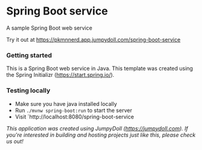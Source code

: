 # Spring Boot service
A sample Spring Boot web service


Try it out at https://pkmnnerd.app.jumpydoll.com/spring-boot-service

### Getting started
This is a Spring Boot web service in Java. This template was created using the Spring Initializr (https://start.spring.io/).


### Testing locally
- Make sure you have java installed locally
- Run `./mvnw spring-boot:run` to start the server
- Visit `http://localhost:8080/spring-boot-service


*This application was created using JumpyDoll (https://jumpydoll.com). If you're interested in building and hosting projects just like this, please check us out!*
